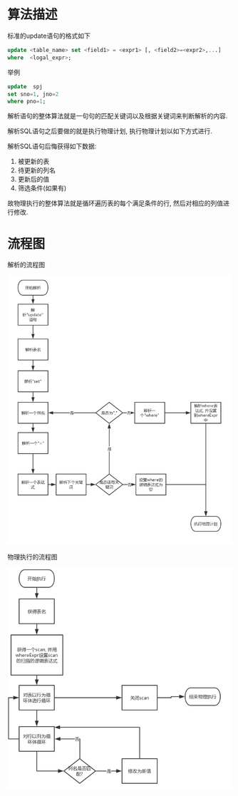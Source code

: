 #   算法描述

标准的update语句的格式如下

```sql
update <table_name> set <field1> = <expr1> [, <field2>=<expr2>,...]
where  <logal_expr>;
```
举例

```sql
update  spj
set sno=1, jno=2
where pno=1;
```

解析语句的整体算法就是一句句的匹配关键词以及根据关键词来判断解析的内容.

解析SQL语句之后要做的就是执行物理计划, 执行物理计划以如下方式进行.

解析SQL语句后悔获得如下数据:

1.  被更新的表
2.  待更新的列名
3.  更新后的值
4.  筛选条件(如果有)

故物理执行的整体算法就是循环遍历表的每个满足条件的行, 然后对相应的列值进行修改.

#   流程图

解析的流程图

![](1.jpg)

物理执行的流程图

![](1.1.jpg)
